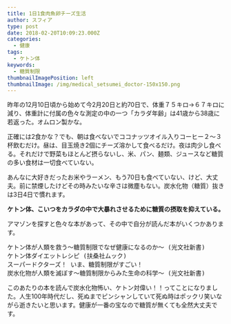 ```yaml
---
title: 1日1食肉魚卵チーズ生活
author: スフィア
type: post
date: 2018-02-20T10:09:23.000Z
categories:
  - 健康
tags:
  - ケトン体
keywords:
  - 糖質制限
thumbnailImagePosition: left
thumbnailImage: /img/medical_setsumei_doctor-150x150.png
---
```

昨年の12月10日頃から始めて今2月20日と約70日で、体重７５キロ→６７キロに減り、体重計に付属の色々な測定の中の一つ「カラダ年齢」は41歳から38歳に若返った。オムロン製かな。

正確には2食かな？でも、朝は食べないでココナッツオイル入りコーヒー２～３杯飲むだけ。昼は、目玉焼き2個にチーズ溶かして食べるだけ。夜は肉少し食べる。それだけで野菜もほとんど摂らないし、米、パン、麺類、ジュースなど糖質の多い食材は一切食べていない。

あんなに大好きだったお米やラーメン、もう70日も食べていない、けど、大丈夫。前に禁煙したけどその時みたいな辛さは微塵もない。炭水化物（糖質）抜きは3日4日で慣れます。

**ケトン体、こいつをカラダの中で大暴れさせるために糖質の摂取を抑えている。**

アマゾンを探すと色々な本があって、その中で自分が読んだ本がいくつかあります。

<pre class="lang:vim decode:true EnlighterJSRAW ">ケトン体が人類を救う～糖質制限でなぜ健康になるのか～ (光文社新書)
ケトン体ダイエットレシピ (扶桑社ムック)
スーパードクターズ！ いま、糖質制限がすごい！
炭水化物が人類を滅ぼす～糖質制限からみた生命の科学～ (光文社新書)</pre>

このあたりの本を読んで炭水化物怖い、ケトン対偉い！！ってことになりました。人生100年時代だし、死ぬまでピンシャンしていて死ぬ時はポックリ笑いながら逝きたいと思います。健康が一番の宝なので糖質が無くても全然大丈夫です。
